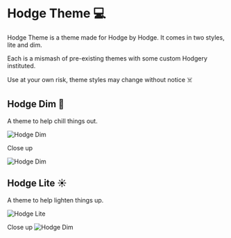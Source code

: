 # Hodge Theme 💻

Hodge Theme is a theme made for Hodge by Hodge. It comes in two styles, lite and dim.

Each is a mismash of pre-existing themes with some custom Hodgery instituted.

Use at your own risk, theme styles may change without notice ☠️

## Hodge Dim 🌙

A theme to help chill things out.

![Hodge Dim](https://media.githubusercontent.com/media/johnhodge/hodge/master/images/dim.png "Hodge Dim 🌙 ")

Close up

![Hodge Dim](https://github.com/johnhodge/hodge/raw/master/images/dim_close.png "Close up Dim 🌙 ")

## Hodge Lite ☀️

A theme to help lighten things up.

![Hodge Lite](https://media.githubusercontent.com/media/johnhodge/hodge/master/images/lite.png "Hodge Lite ☀️ ")

Close up
![Hodge Dim](https://github.com/johnhodge/hodge/raw/master/images/lite_close.png "Close up Lite ☀️ ")
